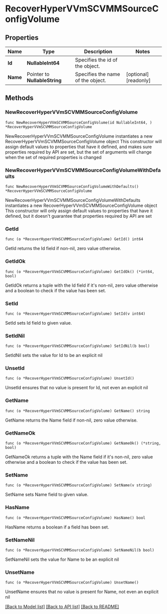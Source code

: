 # RecoverHyperVVmSCVMMSourceConfigVolume

## Properties

Name | Type | Description | Notes
------------ | ------------- | ------------- | -------------
**Id** | **NullableInt64** | Specifies the id of the object. | 
**Name** | Pointer to **NullableString** | Specifies the name of the object. | [optional] [readonly] 

## Methods

### NewRecoverHyperVVmSCVMMSourceConfigVolume

`func NewRecoverHyperVVmSCVMMSourceConfigVolume(id NullableInt64, ) *RecoverHyperVVmSCVMMSourceConfigVolume`

NewRecoverHyperVVmSCVMMSourceConfigVolume instantiates a new RecoverHyperVVmSCVMMSourceConfigVolume object
This constructor will assign default values to properties that have it defined,
and makes sure properties required by API are set, but the set of arguments
will change when the set of required properties is changed

### NewRecoverHyperVVmSCVMMSourceConfigVolumeWithDefaults

`func NewRecoverHyperVVmSCVMMSourceConfigVolumeWithDefaults() *RecoverHyperVVmSCVMMSourceConfigVolume`

NewRecoverHyperVVmSCVMMSourceConfigVolumeWithDefaults instantiates a new RecoverHyperVVmSCVMMSourceConfigVolume object
This constructor will only assign default values to properties that have it defined,
but it doesn't guarantee that properties required by API are set

### GetId

`func (o *RecoverHyperVVmSCVMMSourceConfigVolume) GetId() int64`

GetId returns the Id field if non-nil, zero value otherwise.

### GetIdOk

`func (o *RecoverHyperVVmSCVMMSourceConfigVolume) GetIdOk() (*int64, bool)`

GetIdOk returns a tuple with the Id field if it's non-nil, zero value otherwise
and a boolean to check if the value has been set.

### SetId

`func (o *RecoverHyperVVmSCVMMSourceConfigVolume) SetId(v int64)`

SetId sets Id field to given value.


### SetIdNil

`func (o *RecoverHyperVVmSCVMMSourceConfigVolume) SetIdNil(b bool)`

 SetIdNil sets the value for Id to be an explicit nil

### UnsetId
`func (o *RecoverHyperVVmSCVMMSourceConfigVolume) UnsetId()`

UnsetId ensures that no value is present for Id, not even an explicit nil
### GetName

`func (o *RecoverHyperVVmSCVMMSourceConfigVolume) GetName() string`

GetName returns the Name field if non-nil, zero value otherwise.

### GetNameOk

`func (o *RecoverHyperVVmSCVMMSourceConfigVolume) GetNameOk() (*string, bool)`

GetNameOk returns a tuple with the Name field if it's non-nil, zero value otherwise
and a boolean to check if the value has been set.

### SetName

`func (o *RecoverHyperVVmSCVMMSourceConfigVolume) SetName(v string)`

SetName sets Name field to given value.

### HasName

`func (o *RecoverHyperVVmSCVMMSourceConfigVolume) HasName() bool`

HasName returns a boolean if a field has been set.

### SetNameNil

`func (o *RecoverHyperVVmSCVMMSourceConfigVolume) SetNameNil(b bool)`

 SetNameNil sets the value for Name to be an explicit nil

### UnsetName
`func (o *RecoverHyperVVmSCVMMSourceConfigVolume) UnsetName()`

UnsetName ensures that no value is present for Name, not even an explicit nil

[[Back to Model list]](../README.md#documentation-for-models) [[Back to API list]](../README.md#documentation-for-api-endpoints) [[Back to README]](../README.md)


